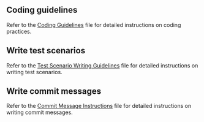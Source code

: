 ## Coding guidelines

Refer to the [Coding Guidelines](../.docs/coding-guidelines.md) file for detailed instructions on coding practices.

## Write test scenarios

Refer to the [Test Scenario Writing Guidelines](../.docs/test-scenario-guidelines.md) file for detailed instructions on writing test scenarios.

## Write commit messages

Refer to the [Commit Message Instructions](../.docs/commit-message-instructions.md) file for detailed instructions on writing commit messages.
